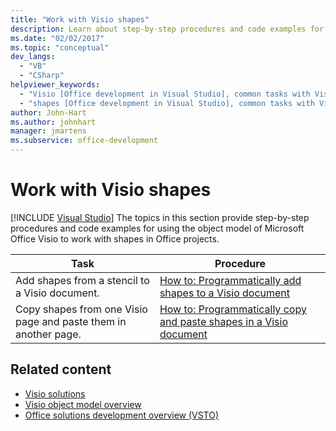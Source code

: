 ```yaml
---
title: "Work with Visio shapes"
description: Learn about step-by-step procedures and code examples for using the object model of Microsoft Visio to work with shapes in Office projects.
ms.date: "02/02/2017"
ms.topic: "conceptual"
dev_langs:
  - "VB"
  - "CSharp"
helpviewer_keywords:
  - "Visio [Office development in Visual Studio], common tasks with Visio shapes"
  - "shapes [Office development in Visual Studio], common tasks with Visio shapes"
author: John-Hart
ms.author: johnhart
manager: jmartens
ms.subservice: office-development
---
```

# Work with Visio shapes

 [!INCLUDE [Visual Studio](~/includes/applies-to-version/vs-windows-only.md)]
  The topics in this section provide step-by-step procedures and code examples for using the object model of Microsoft Office Visio to work with shapes in Office projects.

|Task|Procedure|
|----------|---------------|
|Add shapes from a stencil to a Visio document.|[How to: Programmatically add shapes to a Visio document](../vsto/how-to-programmatically-add-shapes-to-a-visio-document.md)|
|Copy shapes from one Visio page and paste them in another page.|[How to: Programmatically copy and paste shapes in a Visio document](/previous-versions/visualstudio/visual-studio-2017/vsto/how-to-programmatically-copy-and-paste-shapes-in-a-visio-document)|

## Related content
- [Visio solutions](../vsto/visio-solutions.md)
- [Visio object model overview](../vsto/visio-object-model-overview.md)
- [Office solutions development overview &#40;VSTO&#41;](../vsto/office-solutions-development-overview-vsto.md)

